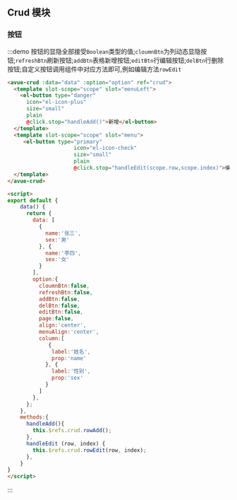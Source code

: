 <script>
export default {
    data() {
      return {
        data: [
          {
            name:'张三',
            sex:'男'
          }, {
            name:'李四',
            sex:'女'
          }
        ],
        option:{
          cloumnBtn:false,
          refreshBtn:false,
          addBtn:false,
          delBtn:false,
          editBtn:false,
          page:false,
          align:'center',
          menuAlign:'center',
          column:[
             {
              label:'姓名',
              prop:'name'
            }, {
              label:'性别',
              prop:'sex'
            }
          ]
        },
      };
    },
    methods:{
      handleAdd(){
        this.$refs.crud.rowAdd();
      },
      handleEdit (row, index) {
        this.$refs.crud.rowEdit(row, index);
      },
    }
}
</script>
<style>

</style>

## Crud 模块



### 按钮

:::demo  按钮的显隐全部接受`Boolean`类型的值;`cloumnBtn`为列动态显隐按钮;`refreshBtn`刷新按钮;`addBtn`表格新增按钮;`editBtn`行编辑按钮;`delBtn`行删除按钮;自定义按钮调用组件中对应方法即可,例如编辑方法`rowEdit`
```html
<avue-crud :data="data" :option="option" ref="crud">
  <template slot-scope="scope" slot="menuLeft">
    <el-button type="danger"
      icon="el-icon-plus"
      size="small"
      plain
      @click.stop="handleAdd()">新增</el-button>
  </template>
  <template slot-scope="scope" slot="menu">
     <el-button type="primary"
                     icon="el-icon-check"
                     size="small"
                     plain
                     @click.stop="handleEdit(scope.row,scope.index)">编辑</el-button>
  </template>
</avue-crud>

<script>
export default {
    data() {
      return {
        data: [
          {
            name:'张三',
            sex:'男'
          }, {
            name:'李四',
            sex:'女'
          }
        ],
        option:{
          cloumnBtn:false,
          refreshBtn:false,
          addBtn:false,
          delBtn:false,
          editBtn:false,
          page:false,
          align:'center',
          menuAlign:'center',
          column:[
             {
              label:'姓名',
              prop:'name'
            }, {
              label:'性别',
              prop:'sex'
            }
          ]
        },
      };
    },
    methods:{
      handleAdd(){
        this.$refs.crud.rowAdd();
      },
      handleEdit (row, index) {
        this.$refs.crud.rowEdit(row, index);
      },
    }
}
</script>
```
:::
